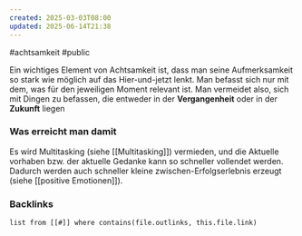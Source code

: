 ```yaml
---
created: 2025-03-03T08:00
updated: 2025-06-14T21:38
---
```

#achtsamkeit #public

Ein wichtiges Element von Achtsamkeit ist, dass man seine Aufmerksamkeit so stark wie möglich auf das Hier-und-jetzt lenkt. Man befasst sich nur mit dem, was für den jeweiligen Moment relevant ist. 
Man vermeidet also, sich mit Dingen zu befassen, die entweder in der **Vergangenheit** oder in der **Zukunft** liegen

### Was erreicht man damit
Es wird Multitasking (siehe [[Multitasking]]) vermieden, und die Aktuelle vorhaben bzw. der aktuelle Gedanke kann so schneller vollendet werden. Dadurch werden auch schneller kleine  zwischen-Erfolgserlebnis erzeugt (siehe [[positive Emotionen]]). 

### Backlinks
```dataview 
list from [[#]] where contains(file.outlinks, this.file.link)
```

